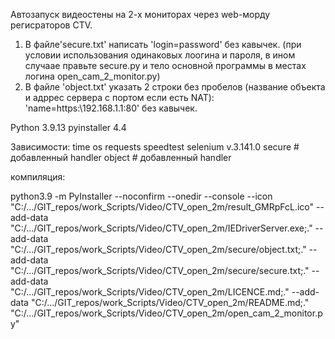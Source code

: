 Автозапуск видеостены на 2-х мониторах через web-морду регисраторов CTV.
1. В файле'secure.txt' написать 'login=password' без кавычек. (при условии использования 
одинаковых лоогина и пароля, в ином случаае правьте secure.py и тело основной программы в местах логина open_cam_2_monitor.py)
2. В файле 'object.txt' указать 2 строки без пробелов (название объекта и адррес сервера с портом если есть NAT): 
'name=https:\\192.168.1.1:80' без кавычек.


Python 3.9.13
pyinstaller 4.4

Зависимости:
time
os
requests
speedtest
selenium v.3.141.0
secure # добавленный handler
object # добавленный handler

компиляция:

python3.9 -m PyInstaller --noconfirm --onedir --console --icon "C:/.../GIT_repos/work_Scripts/Video/CTV_open_2m/result_GMRpFcL.ico" --add-data "C:/.../GIT_repos/work_Scripts/Video/CTV_open_2m/IEDriverServer.exe;." --add-data "C:/.../GIT_repos/work_Scripts/Video/CTV_open_2m/secure/object.txt;." --add-data "C:/.../GIT_repos/work_Scripts/Video/CTV_open_2m/secure/secure.txt;." --add-data "C:/.../GIT_repos/work_Scripts/Video/CTV_open_2m/LICENCE.md;." --add-data "C:/.../GIT_repos/work_Scripts/Video/CTV_open_2m/README.md;."  "C:/.../GIT_repos/work_Scripts/Video/CTV_open_2m/open_cam_2_monitor.py"

